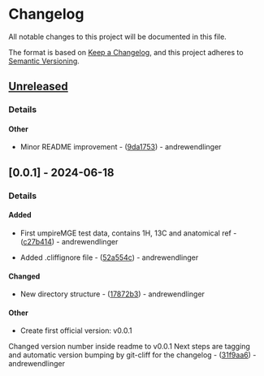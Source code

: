 # Changelog

All notable changes to this project will be documented in this file.

The format is based on [Keep a Changelog](https://keepachangelog.com/en/1.0.0/),
and this project adheres to [Semantic Versioning](https://semver.org/spec/v2.0.0.html).

## [Unreleased]
### Details
#### Other


- Minor README improvement - ([9da1753](https://github.com/andrewendlinger/test_data/commit/9da17533bde77ec96857a7649734706992282f1b)) - andrewendlinger

## [0.0.1] - 2024-06-18
### Details
#### Added

- First umpireMGE test data, contains 1H, 13C and anatomical ref - ([c27b414](https://github.com/andrewendlinger/test_data/commit/c27b4145f1954f4171829bd95d67d122d1bd1cc3)) - andrewendlinger

- Added .cliffignore file - ([52a554c](https://github.com/andrewendlinger/test_data/commit/52a554c27cbd96013e9df5406571cb67574ac174)) - andrewendlinger

#### Changed

- New directory structure - ([17872b3](https://github.com/andrewendlinger/test_data/commit/17872b37809b73d907e66bf6041a36f21195e1d0)) - andrewendlinger

#### Other




- Create first official version: v0.0.1

Changed version number inside readme to v0.0.1
Next steps are tagging and automatic version bumping by git-cliff for
the changelog - ([31f9aa6](https://github.com/andrewendlinger/test_data/commit/31f9aa6ac153606227f193f437834fdaaf7be9c3)) - andrewendlinger

[unreleased]: https://github.com/andrewendlinger/hypermri_test_data/compare/v0.0.1..HEAD

<!-- generated by git-cliff -->
